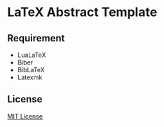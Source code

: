 # LaTeX Abstract Template

## Requirement

- LuaLaTeX
- Biber
- BibLaTeX
- Latexmk

## License

[MIT License](LICENSE)
